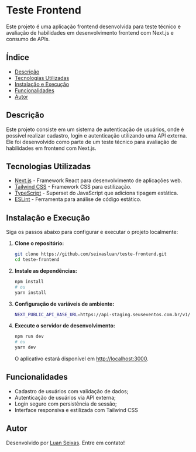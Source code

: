 # Teste Frontend

Este projeto é uma aplicação frontend desenvolvida para teste técnico e avaliação de habilidades em desenvolvimento frontend com Next.js e consumo de APIs.

## Índice

- [Descrição](#descrição)
- [Tecnologias Utilizadas](#tecnologias-utilizadas)
- [Instalação e Execução](#instalação-e-execução)
- [Funcionalidades](#funcionalidades)
- [Autor](#autor)

## Descrição

Este projeto consiste em um sistema de autenticação de usuários, onde é possível realizar cadastro, login e autenticação utilizando uma API externa. Ele foi desenvolvido como parte de um teste técnico para avaliação de habilidades em frontend com Next.js.

## Tecnologias Utilizadas

- [Next.js](https://nextjs.org/) - Framework React para desenvolvimento de aplicações web.
- [Tailwind CSS](https://tailwindcss.com/) - Framework CSS para estilização.
- [TypeScript](https://www.typescriptlang.org/) - Superset do JavaScript que adiciona tipagem estática.
- [ESLint](https://eslint.org/) - Ferramenta para análise de código estático.

## Instalação e Execução

Siga os passos abaixo para configurar e executar o projeto localmente:

1. **Clone o repositório:**

   ```bash
   git clone https://github.com/seixasluan/teste-frontend.git
   cd teste-frontend
   ```

2. **Instale as dependências:**

   ```bash
   npm install
   # ou
   yarn install
   ```

3. **Configuração de variáveis de ambiente:**

   ```bash
   NEXT_PUBLIC_API_BASE_URL=https://api-staging.seuseventos.com.br/v1/
   ```

4. **Execute o servidor de desenvolvimento:**

   ```bash
   npm run dev
   # ou
   yarn dev
   ```

   O aplicativo estará disponível em [http://localhost:3000](http://localhost:3000).

## Funcionalidades

- Cadastro de usuários com validação de dados;
- Autenticação de usuários via API externa;
- Login seguro com persistência de sessão;
- Interface responsiva e estilizada com Tailwind CSS

## Autor

Desenvolvido por [Luan Seixas](https://github.com/seixasluan). Entre em contato!
